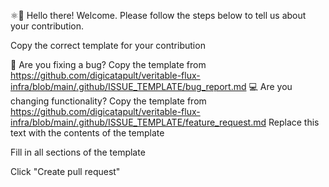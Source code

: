 ⚛👋 Hello there! Welcome. Please follow the steps below to tell us about your contribution.

Copy the correct template for your contribution

🐛 Are you fixing a bug? Copy the template from https://github.com/digicatapult/veritable-flux-infra/blob/main/.github/ISSUE_TEMPLATE/bug_report.md
💻 Are you changing functionality? Copy the template from https://github.com/digicatapult/veritable-flux-infra/blob/main/.github/ISSUE_TEMPLATE/feature_request.md
Replace this text with the contents of the template

Fill in all sections of the template

Click "Create pull request"
